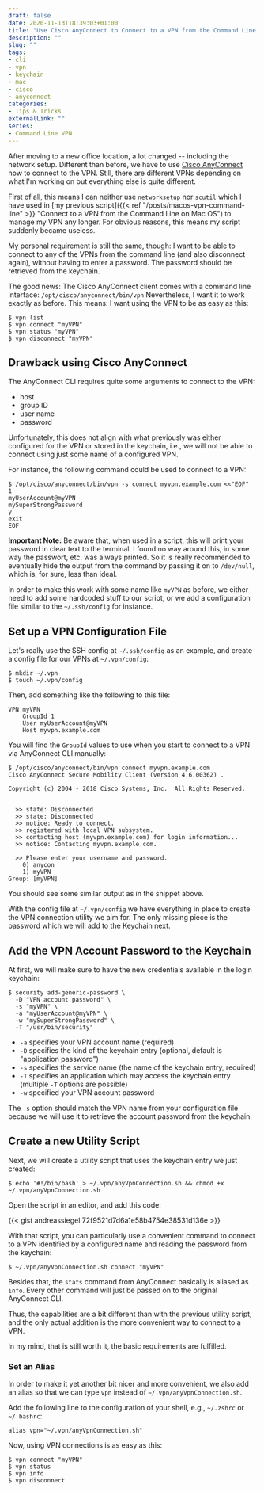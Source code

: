 ```yaml
--- 
draft: false
date: 2020-11-13T18:39:03+01:00
title: "Use Cisco AnyConnect to Connect to a VPN from the Command Line on Mac OS"
description: ""
slug: "" 
tags:
- cli
- vpn
- keychain
- mac
- cisco
- anyconnect
categories:
- Tips & Tricks
externalLink: ""
series:
- Command Line VPN
---
```


After moving to a new office location, a lot changed -- including the network setup.
Different than before, we have to use [Cisco AnyConnect](https://www.cisco.com/c/de_de/products/security/anyconnect-secure-mobility-client) now to connect to the VPN.
Still, there are different VPNs depending on what I'm working on but everything else is quite different.

First of all, this means I can neither use `networksetup` nor `scutil` which I have used in [my previous script]({{< ref "/posts/macos-vpn-command-line" >}} "Connect to a VPN from the Command Line on Mac OS") to manage my VPN any longer.
For obvious reasons, this means my script suddenly became useless.

My personal requirement is still the same, though: I want to be able to connect to any of the VPNs from the command line (and also disconnect again),
without having to enter a password.
The password should be retrieved from the keychain.

The good news: The Cisco AnyConnect client comes with a command line interface: `/opt/cisco/anyconnect/bin/vpn`
Nevertheless, I want it to work exactly as before.
This means: I want using the VPN to be as easy as this:

```shell script
$ vpn list
$ vpn connect "myVPN"
$ vpn status "myVPN"
$ vpn disconnect "myVPN"
```

## Drawback using Cisco AnyConnect

The AnyConnect CLI requires quite some arguments to connect to the VPN:

- host
- group ID
- user name
- password

Unfortunately, this does not align with what previously was either configured for the VPN or stored in the keychain,
i.e., we will not be able to connect using just some name of a configured VPN.

For instance, the following command could be used to connect to a VPN:

```shell script
$ /opt/cisco/anyconnect/bin/vpn -s connect myvpn.example.com <<"EOF"
1
myUserAccount@myVPN
mySuperStrongPassword
y
exit
EOF
```

**Important Note:**
Be aware that, when used in a script, this will print your password in clear text to the terminal.
I found no way around this, in some way the passwort, etc. was always printed.
So it is really recommended to eventually hide the output from the command by passing it on to `/dev/null`, which is, for sure, less than ideal.

In order to make this work with some name like `myVPN` as before,
we either need to add some hardcoded stuff to our script, or we add a configuration file similar to the `~/.ssh/config` for instance.

## Set up a VPN Configuration File

Let's really use the SSH config at `~/.ssh/config` as an example, and create a config file for our VPNs at `~/.vpn/config`:

```shell script
$ mkdir ~/.vpn
$ touch ~/.vpn/config
```

Then, add something like the following to this file:

```
VPN myVPN
    GroupId 1
    User myUserAccount@myVPN
    Host myvpn.example.com
```

You will find the `GroupId` values to use when you start to connect to a VPN via AnyConnect CLI manually:

```shell script
$ /opt/cisco/anyconnect/bin/vpn connect myvpn.example.com
Cisco AnyConnect Secure Mobility Client (version 4.6.00362) .

Copyright (c) 2004 - 2018 Cisco Systems, Inc.  All Rights Reserved.


  >> state: Disconnected
  >> state: Disconnected
  >> notice: Ready to connect.
  >> registered with local VPN subsystem.
  >> contacting host (myvpn.example.com) for login information...
  >> notice: Contacting myvpn.example.com.

  >> Please enter your username and password.
    0) anycon
    1) myVPN
Group: [myVPN]
```

You should see some similar output as in the snippet above.

With the config file at `~/.vpn/config` we have everything in place to create the VPN connection utility we aim for.
The only missing piece is the password which we will add to the Keychain next.


## Add the VPN Account Password to the Keychain

At first, we will make sure to have the new credentials available in the login keychain:

```shell script
$ security add-generic-password \
  -D "VPN account password" \
  -s "myVPN" \
  -a "myUserAccount@myVPN" \
  -w "mySuperStrongPassword" \
  -T "/usr/bin/security"
```

- `-a` specifies your VPN account name (required)
- `-D` specifies the kind of the keychain entry (optional, default is "application password")
- `-s` specifies the service name (the name of the keychain entry, required)
- `-T` specifies an application which may access the keychain entry (multiple `-T` options are possible)
- `-w` specified your VPN account password

The `-s` option should match the VPN name from your configuration file because we will use it to retrieve the account password from the keychain.

## Create a new Utility Script

Next, we will create a utility script that uses the keychain entry we just created:

```shell script
$ echo '#!/bin/bash' > ~/.vpn/anyVpnConnection.sh && chmod +x ~/.vpn/anyVpnConnection.sh
```

Open the script in an editor, and add this code:

{{< gist andreassiegel 72f9521d7d6a1e58b4754e38531d136e >}}

With that script, you can particularly use a convenient command to connect to a VPN identified by a configured name and reading the password from the keychain:

```shell script
$ ~/.vpn/anyVpnConnection.sh connect "myVPN"
```

Besides that, the `stats` command from AnyConnect basically is aliased as `info`.
Every other command will just be passed on to the original AnyConnect CLI.

Thus, the capabilities are a bit different than with the previous utility script,
and the only actual addition is the more convenient way to connect to a VPN.

In my mind, that is still worth it, the basic requirements are fulfilled.

### Set an Alias

In order to make it yet another bit nicer and more convenient,
we also add an alias so that we can type `vpn` instead of `~/.vpn/anyVpnConnection.sh`.

Add the following line to the configuration of your shell, e.g., `~/.zshrc` or `~/.bashrc`:

```shell script
alias vpn="~/.vpn/anyVpnConnection.sh"
```

Now, using VPN connections is as easy as this:

```shell script
$ vpn connect "myVPN"
$ vpn status
$ vpn info
$ vpn disconnect
```
